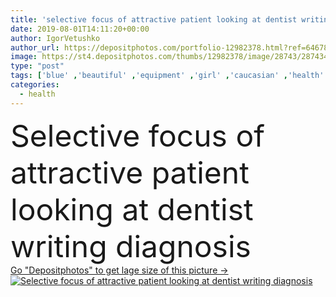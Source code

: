 ```yaml
---
title: 'selective focus of attractive patient looking at dentist writing diagnosis '
date: 2019-08-01T14:11:20+00:00
author: IgorVetushko
author_url: https://depositphotos.com/portfolio-12982378.html?ref=64678756
image: https://st4.depositphotos.com/thumbs/12982378/image/28743/287434748/api_thumb_450.jpg?forcejpeg=true
type: "post"
tags: ['blue' ,'beautiful' ,'equipment' ,'girl' ,'caucasian' ,'health' ,'medicine' ,'healthcare' ,'medical' ,'man' ,'clinical' ,'dentist' ,'doctor' ,'woman' ,'patient' ,'writing' ,'pen' ,'dental' ,'stomatology' ,'together' ,'togetherness' ,'looking' ,'indoors' ,'profession' ,'attractive' ,'write' ,'diagnosis' ,'clinic' ,'Medicare' ,'clipboard' ,'stomatologist' ,'partial' ,'Cropped' ,'professional occupation' ,'Two People' ,'selective focus' ,'young adult' ,'white coat' ,'latex glove' ]
categories: 
  - health
---
```

<div aling="center">
            <font size="60"> Selective focus of attractive patient looking at dentist writing diagnosis</font>   
</div>
<div>
    <a href='https://st4.depositphotos.com/thumbs/12982378/image/28743/287434748/api_thumb_450.jpg?forcejpeg=true?ref=64678756' target=_blank > Go "Depositphotos" to get lage size of this picture ->
        <img href='https://st4.depositphotos.com/thumbs/12982378/image/28743/287434748/api_thumb_450.jpg?forcejpeg=true?ref=64678756' src='https://st4.depositphotos.com/12982378/28743/i/950/depositphotos_287434748-stock-photo-selective-focus-attractive-patient-looking.jpg?forcejpeg=true' alt='Selective focus of attractive patient looking at dentist writing diagnosis' >
    </a>
</div>
